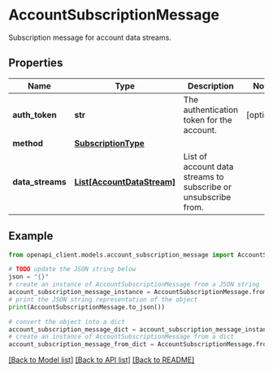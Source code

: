 # AccountSubscriptionMessage

Subscription message for account data streams.

## Properties

Name | Type | Description | Notes
------------ | ------------- | ------------- | -------------
**auth_token** | **str** | The authentication token for the account. | [optional] 
**method** | [**SubscriptionType**](SubscriptionType.md) |  | 
**data_streams** | [**List[AccountDataStream]**](AccountDataStream.md) | List of account data streams to subscribe or unsubscribe from. | 

## Example

```python
from openapi_client.models.account_subscription_message import AccountSubscriptionMessage

# TODO update the JSON string below
json = "{}"
# create an instance of AccountSubscriptionMessage from a JSON string
account_subscription_message_instance = AccountSubscriptionMessage.from_json(json)
# print the JSON string representation of the object
print(AccountSubscriptionMessage.to_json())

# convert the object into a dict
account_subscription_message_dict = account_subscription_message_instance.to_dict()
# create an instance of AccountSubscriptionMessage from a dict
account_subscription_message_from_dict = AccountSubscriptionMessage.from_dict(account_subscription_message_dict)
```
[[Back to Model list]](../README.md#documentation-for-models) [[Back to API list]](../README.md#documentation-for-api-endpoints) [[Back to README]](../README.md)



